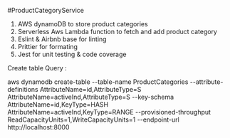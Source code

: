 #ProductCategoryService

1. AWS dynamoDB to store product categories
2. Serverless Aws Lambda function to fetch and add product category
3. Eslint & Airbnb base for linting
4. Prittier for formating
5. Jest for unit testing & code coverage


Create table Query :

aws dynamodb create-table --table-name ProductCategories --attribute-definitions AttributeName=id,AttributeType=S AttributeName=activeInd,AttributeType=S --key-schema AttributeName=id,KeyType=HASH AttributeName=activeInd,KeyType=RANGE --provisioned-throughput ReadCapacityUnits=1,WriteCapacityUnits=1 --endpoint-url http://localhost:8000